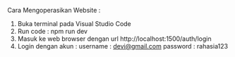 Cara Mengoperasikan Website :
1. Buka terminal pada Visual Studio Code
2. Run code : npm run dev
3. Masuk ke web browser dengan url http://localhost:1500/auth/login
4. Login dengan akun :
username : devi@gmail.com
password : rahasia123
